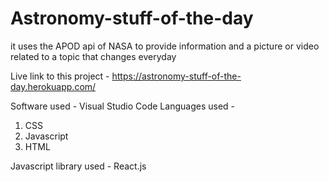 # Astronomy-stuff-of-the-day
it uses the APOD api of NASA to provide information and a picture or video related to a topic  that changes everyday

Live link to this project - https://astronomy-stuff-of-the-day.herokuapp.com/


Software used - Visual Studio Code
Languages used -
1. CSS
2. Javascript
3. HTML

Javascript library used - React.js

